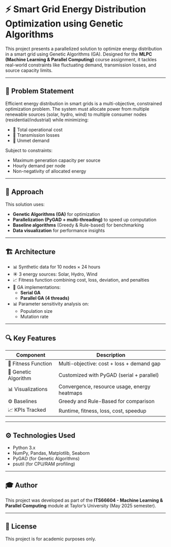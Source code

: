 # ⚡ Smart Grid Energy Distribution Optimization using Genetic Algorithms

This project presents a parallelized solution to optimize energy distribution in a smart grid using Genetic Algorithms (GA). Designed for the **MLPC (Machine Learning & Parallel Computing)** course assignment, it tackles real-world constraints like fluctuating demand, transmission losses, and source capacity limits.

---

## 📌 Problem Statement

Efficient energy distribution in smart grids is a multi-objective, constrained optimization problem. The system must allocate power from multiple renewable sources (solar, hydro, wind) to multiple consumer nodes (residential/industrial) while minimizing:

- 🔸 Total operational cost  
- 🔸 Transmission losses  
- 🔸 Unmet demand  

Subject to constraints:
- Maximum generation capacity per source
- Hourly demand per node
- Non-negativity of allocated energy

---

## 🧠 Approach

This solution uses:
- **Genetic Algorithms (GA)** for optimization  
- **Parallelization (PyGAD + multi-threading)** to speed up computation  
- **Baseline algorithms** (Greedy & Rule-based) for benchmarking  
- **Data visualization** for performance insights  

---

## 🏗️ Architecture

- 📊 Synthetic data for 10 nodes × 24 hours
- ☀️ 3 energy sources: Solar, Hydro, Wind
- 📈 Fitness function combining cost, loss, deviation, and penalties
- 🔄 GA implementations:
  - **Serial GA**
  - **Parallel GA (4 threads)**
- 📊 Parameter sensitivity analysis on:
  - Population size
  - Mutation rate

---

## 🔍 Key Features

| Component          | Description                              |
|-------------------|------------------------------------------|
| 🧮 Fitness Function | Multi-objective: cost + loss + demand gap |
| 🧬 Genetic Algorithm | Customized with PyGAD (serial + parallel) |
| 📊 Visualizations   | Convergence, resource usage, energy heatmaps |
| ⚙️ Baselines        | Greedy and Rule-Based for comparison     |
| 📈 KPIs Tracked     | Runtime, fitness, loss, cost, speedup    |

---



## ⚙️ Technologies Used

- Python 3.x  
- NumPy, Pandas, Matplotlib, Seaborn  
- PyGAD (for Genetic Algorithms)  
- psutil (for CPU/RAM profiling)  

---

## 🎓 Author

This project was developed as part of the **ITS66604 - Machine Learning & Parallel Computing** module at Taylor’s University (May 2025 semester).

---

## 📝 License

This project is for academic purposes only.




